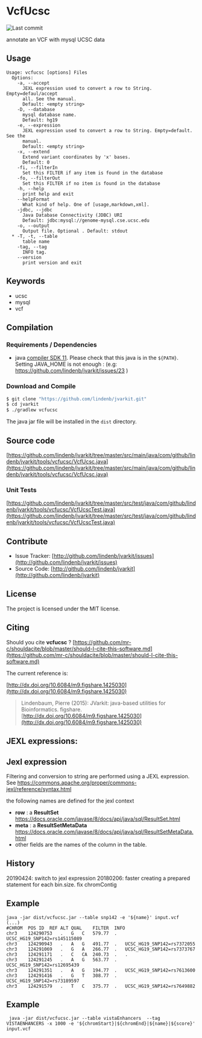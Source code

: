 # VcfUcsc

![Last commit](https://img.shields.io/github/last-commit/lindenb/jvarkit.png)

annotate an VCF with mysql UCSC data


## Usage

```
Usage: vcfucsc [options] Files
  Options:
    -a, --accept
      JEXL expression used to convert a row to String. Empty=defaul/accept 
      all. See the manual.
      Default: <empty string>
    -D, --database
      mysql database name.
      Default: hg19
    -e, --expression
      JEXL expression used to convert a row to String. Empty=default. See the 
      manual. 
      Default: <empty string>
    -x, --extend
      Extend variant coordinates by 'x' bases.
      Default: 0
    -fi, --filterIn
      Set this FILTER if any item is found in the database
    -fo, --filterOut
      Set this FILTER if no item is found in the database
    -h, --help
      print help and exit
    --helpFormat
      What kind of help. One of [usage,markdown,xml].
    -jdbc, --jdbc
      Java Database Connectivity (JDBC) URI
      Default: jdbc:mysql://genome-mysql.cse.ucsc.edu
    -o, --output
      Output file. Optional . Default: stdout
  * -T, -t, --table
      table name
    -tag, --tag
      INFO tag.
    --version
      print version and exit

```


## Keywords

 * ucsc
 * mysql
 * vcf


## Compilation

### Requirements / Dependencies

* java [compiler SDK 11](https://jdk.java.net/11/). Please check that this java is in the `${PATH}`. Setting JAVA_HOME is not enough : (e.g: https://github.com/lindenb/jvarkit/issues/23 )


### Download and Compile

```bash
$ git clone "https://github.com/lindenb/jvarkit.git"
$ cd jvarkit
$ ./gradlew vcfucsc
```

The java jar file will be installed in the `dist` directory.

## Source code 

[https://github.com/lindenb/jvarkit/tree/master/src/main/java/com/github/lindenb/jvarkit/tools/vcfucsc/VcfUcsc.java](https://github.com/lindenb/jvarkit/tree/master/src/main/java/com/github/lindenb/jvarkit/tools/vcfucsc/VcfUcsc.java)

### Unit Tests

[https://github.com/lindenb/jvarkit/tree/master/src/test/java/com/github/lindenb/jvarkit/tools/vcfucsc/VcfUcscTest.java](https://github.com/lindenb/jvarkit/tree/master/src/test/java/com/github/lindenb/jvarkit/tools/vcfucsc/VcfUcscTest.java)


## Contribute

- Issue Tracker: [http://github.com/lindenb/jvarkit/issues](http://github.com/lindenb/jvarkit/issues)
- Source Code: [http://github.com/lindenb/jvarkit](http://github.com/lindenb/jvarkit)

## License

The project is licensed under the MIT license.

## Citing

Should you cite **vcfucsc** ? [https://github.com/mr-c/shouldacite/blob/master/should-I-cite-this-software.md](https://github.com/mr-c/shouldacite/blob/master/should-I-cite-this-software.md)

The current reference is:

[http://dx.doi.org/10.6084/m9.figshare.1425030](http://dx.doi.org/10.6084/m9.figshare.1425030)

> Lindenbaum, Pierre (2015): JVarkit: java-based utilities for Bioinformatics. figshare.
> [http://dx.doi.org/10.6084/m9.figshare.1425030](http://dx.doi.org/10.6084/m9.figshare.1425030)


## JEXL expressions:

## Jexl expression

Filtering and conversion to string are performed using a JEXL expression. See https://commons.apache.org/proper/commons-jexl/reference/syntax.html

the following names are defined for the jexl context

 * **row** : a **ResultSet** https://docs.oracle.com/javase/8/docs/api/java/sql/ResultSet.html
 * **meta** : a **ResultSetMetaData** https://docs.oracle.com/javase/8/docs/api/java/sql/ResultSetMetaData.html
 * other fields are the names of the column in the table.



## History

20190424: switch to jexl expression
20180206: faster creating a prepared statement for each bin.size. fix chromContig

## Example


```
java -jar dist/vcfucsc.jar --table snp142 -e '${name}' input.vcf
(...)
#CHROM	POS	ID	REF	ALT	QUAL	FILTER	INFO
chr3	124290753	.	G	C	579.77	.	UCSC_HG19_SNP142=rs145115089
chr3	124290943	.	A	G	491.77	.	UCSC_HG19_SNP142=rs7372055
chr3	124291069	.	G	A	266.77	.	UCSC_HG19_SNP142=rs7373767
chr3	124291171	.	C	CA	240.73	.	.
chr3	124291245	.	A	G	563.77	.	UCSC_HG19_SNP142=rs12695439
chr3	124291351	.	A	G	194.77	.	UCSC_HG19_SNP142=rs7613600
chr3	124291416	.	G	T	308.77	.	UCSC_HG19_SNP142=rs73189597
chr3	124291579	.	T	C	375.77	.	UCSC_HG19_SNP142=rs7649882
```
## Example

```
 java -jar dist/vcfucsc.jar --table vistaEnhancers  --tag VISTAENHANCERS -x 1000 -e '${chromStart}|${chromEnd}|${name}|${score}' input.vcf

```

